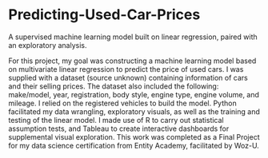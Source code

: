 # Predicting-Used-Car-Prices
A supervised machine learning model built on linear regression, paired with an exploratory analysis.

For this project, my goal was constructing a machine learning model based on multivariate linear regression to predict the price of used cars. I was supplied with a dataset (source unknown) containing information of cars and their selling prices. The dataset also included the following: make/model, year, registration, body style, engine type, engine volume, and mileage. I relied on the registered vehicles to build the model. Python facilitated my data wrangling, exploratory visuals, as well as the training and testing of the linear model. I made use of R to carry out statistical assumption tests, and Tableau to create interactive dashboards for supplemental visual exploration. This work was completed as a Final Project for my data science certification from Entity Academy, facilitated by Woz-U. 
